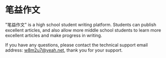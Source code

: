 # 笔益作文

"笔益作文" is a high school student writing platform. Students can publish excellent articles, and also allow more middle school students to learn more excellent articles and make progress in writing.

If you have any questions, please contact the technical support email address: w8m2u7@yeah.net, thank you for your support.

